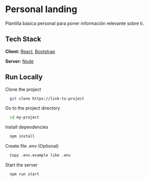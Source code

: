 
# Personal landing

Plantilla básica personal para poner información relevante sobre ti.




## Tech Stack

**Client:** [React](https://reactjs.org/), [Bootstrap](https://react-bootstrap.github.io/)

**Server:** [Node](https://nodejs.org/es/)


## Run Locally

Clone the project

```bash
  git clone https://link-to-project
```

Go to the project directory

```bash
  cd my-project
```

Install dependencies

```bash
  npm install
```

Create file .env (Optional)

```bash
  Copy .env.example like .env
```

Start the server

```bash
  npm run start
```

